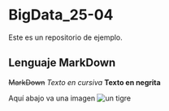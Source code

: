 # BigData_25-04
Este es un repositorio de ejemplo.

## Lenguaje MarkDown

~~MarkDown~~
*Texto en cursiva*
**Texto en negrita**


Aquí abajo va una imagen
![un tigre](https://vignette.wikia.nocookie.net/reinoanimalia/images/5/58/Tigre_de_bengala_wiki.png/revision/latest/top-crop/width/360/height/450?cb=20130303105615&path-prefix=es)
